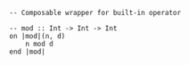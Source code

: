 ```applescript
-- Composable wrapper for built-in operator
```

```applescript
-- mod :: Int -> Int -> Inton |mod|(n, d)	n mod dend |mod|
```